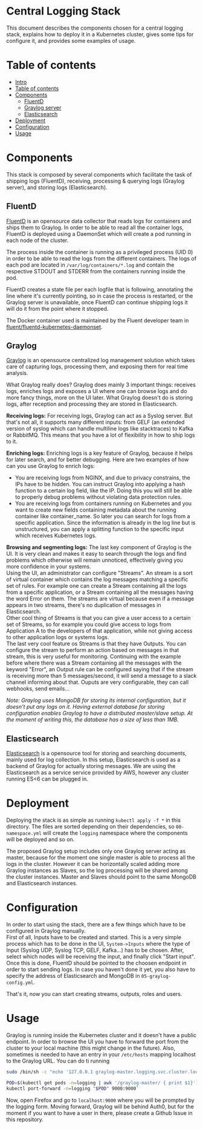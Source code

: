 Central Logging Stack
=========

This document describes the components chosen for a central logging stack,
explains how to deploy it in a Kubernetes cluster, gives some tips for configure it, 
and provides some examples of usage.


Table of contents
=================

<!--ts-->
   * [Intro](#central-logging-stack)
   * [Table of contents](#table-of-contents)
   * [Components](#components)
     * [FluentD](#fluentd)
     * [Graylog server](#graylog-server)
     * [Elasticsearch](#elasticsearch)
   * [Deployment](#deployment)
   * [Configuration](#configuration)
   * [Usage](#usage)
<!--te-->


Components
============

This stack is composed by several components which facilitate the task of shipping logs (FluentD), receiving,
processing & querying logs (Graylog server), and storing logs (Elasticsearch).

FluentD
-------
[FluentD](https://www.fluentd.org/) is an opensource data collector that reads logs for containers and ships them to Graylog. 
In order to be able to read all the container logs, FluentD is deployed using a DaemonSet which will create
a pod running in each node of the cluster. 

The process inside the container is running as a privileged process 
(UID 0) in order to be able to read the logs from the different containers. The logs of each pod are located 
in `/var/log/containers/*.log` and contain the respective STDOUT and STDERR from the containers running inside the 
pod.

FluentD creates a state file per each logfile that is following, annotating the line where it's currently pointing,
so in case the process is restarted, or the Graylog server is unavailable, once FluentD can continue shipping logs
it will do it from the point where it stopped.

The Docker container used is maintained by the Fluent developer team in 
[fluent/fluentd-kubernetes-daemonset](https://github.com/fluent/fluentd-kubernetes-daemonset).


Graylog
--------------

[Graylog](https://www.graylog.org/) is an opensource centralized log management solution which takes care of capturing logs,
processing them, and exposing them for real time analysis.

What Graylog really does? Graylog does mainly 3 important things: receives logs, enriches logs and exposes a UI where
one can browse logs and do more fancy things, more on the UI later. 
What Graylog doesn't do is storing logs, after reception and processing they are stored in Elasticsearch.

**Receiving logs:** For receiving logs, Graylog can act as a Syslog server. But that's not all, it supports many different inputs: from GELF 
(an extended version of syslog which can handle multiline logs like stacktraces) to Kafka or RabbitMQ. This means that
you have a lot of flexibility in how to ship logs to it.

**Enriching logs:** Enriching logs is a key feature of Graylog, because it helps for later search, and for better debugging. Here are two 
examples of how can you use Graylog to enrich logs: 
 - You are receiving logs from NGINX, and due to privacy constrains, the IPs have to be hidden. You can instruct Graylog
   into applying a hash function to a certain log field, like the IP. Doing this you will still be able to properly debug
   problems without violating data protection rules.
 - You are receiving logs from containers running on Kubernetes and you want to create new fields containing metadata about 
   the running container like container_name. So later you can search for logs from a specific application. Since the information is already in 
   the log line but is unstructured, you can apply a splitting function to the specific input which receives Kubernetes logs.

**Browsing and segmenting logs:** The last key component of Graylog is the UI. It is very clean and makes it easy to search through the logs and find problems which
otherwise will remain unnoticed, effectively giving you more confidence in your systems.  
Using the UI, an administrator can configure "Streams". An stream is a sort of virtual container which contains the log messages
matching a specific set of rules. For example one can create a Stream containing all the logs from a specific application, or 
a Stream containing all the messages having the word Error on them. The streams are virtual because even if a message appears in two streams, 
there's no duplication of messages in Elasticsearch.  
Other cool thing of Streams is that you can give a user access to a certain set of Streams, so for example you could give
access to logs from Application A to the developers of that application, while not giving access to other application logs 
or systems logs.  
The last very cool feature os Streams is that they have Outputs. You can configure the stream to perform an action based on 
messages in that stream, this is very useful for monitoring.
Continuing with the example before where there was a Stream containing all the messages with the keyword "Error", an Output
rule can be configured saying that if the stream is receiving more than 5 messages/second, it will send a message to a slack 
channel informing about that. Ouputs are very configurable, they can call webhooks, send emails...

*Note: Graylog uses MongoDB for storing its internal configuration, but it doesn't put any logs on it. Having external
database for storing configuration enables Graylog to have a distributed master/slave setup. At the moment of writing this,
the database has a size of less than 1MB.*


Elasticsearch
-------------

[Elasticsearch](https://www.elastic.co/) is a opensource tool for storing and searching documents, mainly used for log 
collection.
In this setup, Elasticsearch is used as a backend of Graylog for actually storing messages. We are using the Elasticsearch as
a service service provided by AWS, however any cluster running ES<6 can be plugged in.



Deployment
============

Deploying the stack is as simple as running `kubectl apply -f *` in this directory. The files are sorted depending on their dependencies,
so `00-namespace.yml` will create the `logging` namespace where the components will be deployed and so on.
 
The proposed Graylog setup includes only one Graylog server acting as master, because for the moment one single master is
able to process all the logs in the cluster. However it can be horizontally scaled adding more Graylog instances as Slaves,
so the log processing will be shared among the cluster instances. Master and Slaves should point to the same MongoDB and Elasticsearch
instances. 


Configuration
============

In order to start using the stack, there are a few things which have to be configured in Graylog manually.  
First of all, Inputs have to be created and started. This is a very simple process which has to be done in the UI, 
`System->Inputs` where the type of Input (Syslog UDP, Syslog TCP, GELF,
Kafka...) has to be chosen. After, select which nodes will be receiving the input, and finally click "Start input". Once this is done, FluentD should be pointed to the choosen endpoint in order to start sending logs.
In case you haven't done it yet, you also have to specify the address of Elasticsearch and MongoDB in `05-graylog-config.yml`.

That's it, now you can start creating streams, outputs, roles and users.


Usage
============

Graylog is running inside the Kubernetes cluster and it doesn't have a public endpoint. In order to browse the UI you have to
forward the port from the cluster to your local machine (this might change in the future). Also, sometimes is needed to have
an entry in your `/etc/hosts` mapping localhost to the Graylog URL. You can do ti running
```bash 
sudo /bin/sh -c "echo '127.0.0.1 graylog-master.logging.svc.cluster.local' >> /etc/hosts"

POD=$(kubectl get pods -n=logging | awk '/graylog-master/ { print $1}')
kubectl port-forward -n=logging "$POD" 9000:9000`
```
Now, open Firefox and go to `localhost:9000` where you will be prompted by the logging form.
Moving forward, Graylog will be behind Auth0, but for the moment if you want to have a user in there, please create a Github Issue in this repository.
 


